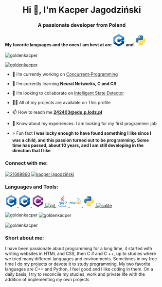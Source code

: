 <h1 align="center">Hi 👋, I'm Kacper Jagodziński</h1>
<h3 align="center">A passionate developer from Poland</h3>
<h4 align="left">My favorite languages and the ones I am best at are <img src="https://raw.githubusercontent.com/devicons/devicon/master/icons/cplusplus/cplusplus-original.svg" alt="cplusplus" width="40" height="40"/> and <img src="https://raw.githubusercontent.com/devicons/devicon/master/icons/python/python-original.svg" alt="python" width="40" height="40"/></h4>

<p align="left"> <img src="https://komarev.com/ghpvc/?username=goldenkacper&label=Profile%20views&color=0e75b6&style=flat" alt="goldenkacper" /> </p>

<p align="left"> <a href="https://github.com/ryo-ma/github-profile-trophy"><img src="https://github-profile-trophy.vercel.app/?username=goldenkacper" alt="goldenkacper" /></a> </p>

- 🔭 I’m currently working on [Concurrent-Programming](https://github.com/GoldenKacper/Concurrent-Programming.git)

- 🌱 I’m currently learning **Neural Networks, C and C#**

- 👯 I’m looking to collaborate on [Intelligent State Detector](https://github.com/Tomunek/ISD.git)

- 👨‍💻 All of my projects are available on This profile

- 📫 How to reach me **242403@edu.p.lodz.pl**

- 📄 Know about my experiences: I am looking for my first programmer job

- ⚡ Fun fact **I was lucky enough to have found something I like since I was a child, and this passion turned out to be programming. Some time has passed, about 10 years, and I am still developing in the direction that I like**

<h3 align="left">Connect with me:</h3>
<p align="left">
<a href="https://stackoverflow.com/users/21688890" target="blank"><img align="center" src="https://raw.githubusercontent.com/rahuldkjain/github-profile-readme-generator/master/src/images/icons/Social/stack-overflow.svg" alt="21688890" height="30" width="40" /></a>
<a href="https://fb.com/kacper jagodziński" target="blank"><img align="center" src="https://raw.githubusercontent.com/rahuldkjain/github-profile-readme-generator/master/src/images/icons/Social/facebook.svg" alt="kacper jagodziński" height="30" width="40" /></a>
</p>

<h3 align="left">Languages and Tools:</h3>
<p align="left"> <a href="https://www.cprogramming.com/" target="_blank" rel="noreferrer"> <img src="https://raw.githubusercontent.com/devicons/devicon/master/icons/c/c-original.svg" alt="c" width="40" height="40"/> </a> <a href="https://www.w3schools.com/cpp/" target="_blank" rel="noreferrer"> <img src="https://raw.githubusercontent.com/devicons/devicon/master/icons/cplusplus/cplusplus-original.svg" alt="cplusplus" width="40" height="40"/> </a> <a href="https://www.w3schools.com/cs/" target="_blank" rel="noreferrer"> <img src="https://raw.githubusercontent.com/devicons/devicon/master/icons/csharp/csharp-original.svg" alt="csharp" width="40" height="40"/> </a> <a href="https://git-scm.com/" target="_blank" rel="noreferrer"> <img src="https://www.vectorlogo.zone/logos/git-scm/git-scm-icon.svg" alt="git" width="40" height="40"/> </a> <a href="https://www.java.com" target="_blank" rel="noreferrer"> <img src="https://raw.githubusercontent.com/devicons/devicon/master/icons/java/java-original.svg" alt="java" width="40" height="40"/> </a> <a href="https://www.mysql.com/" target="_blank" rel="noreferrer"> <img src="https://raw.githubusercontent.com/devicons/devicon/master/icons/mysql/mysql-original-wordmark.svg" alt="mysql" width="40" height="40"/> </a> <a href="https://www.python.org" target="_blank" rel="noreferrer"> <img src="https://raw.githubusercontent.com/devicons/devicon/master/icons/python/python-original.svg" alt="python" width="40" height="40"/> </a> <a href="https://www.sqlite.org/" target="_blank" rel="noreferrer"> <img src="https://www.vectorlogo.zone/logos/sqlite/sqlite-icon.svg" alt="sqlite" width="40" height="40"/> </a> </p>

<p><img align="left" src="https://github-readme-stats.vercel.app/api/top-langs?username=goldenkacper&show_icons=true&locale=en&layout=compact" alt="goldenkacper" /></p>

<p>&nbsp;<img align="center" src="https://github-readme-stats.vercel.app/api?username=goldenkacper&show_icons=true&locale=en" alt="goldenkacper" /></p>

<p><img align="center" src="https://github-readme-streak-stats.herokuapp.com/?user=goldenkacper&" alt="goldenkacper" /></p>

<h3 align="left">Short about me:</h3>
<a>I have been passionate about programming for a long time, it started with writing websites in HTML and CSS, then C # and C ++, up to studies where we tried many different languages and environments. Sometimes in my free time I do my projects or devote it to study programming. My two favorite languages are C++ and Python, I feel good and I like coding in them. On a daily basis, I try to reconcile my studies, work and private life with the addition of implementing my own projects</a>
